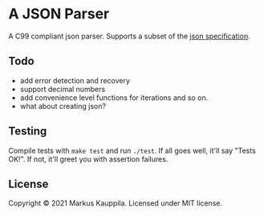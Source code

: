 # A JSON Parser

A C99 compliant json parser. Supports a subset of the [json specification](https://www.json.org/json-en.html).

## Todo

- add error detection and recovery
- support decimal numbers
- add convenience level functions for iterations and so on.
- what about creating json?

## Testing

Compile tests with `make test` and run `./test`. If all goes well, it'll say "Tests OK!". If not, it'll greet you with assertion failures.

## License

Copyright © 2021 Markus Kauppila. Licensed under MIT license.
